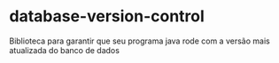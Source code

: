 # database-version-control
Biblioteca para garantir que seu programa java rode com a versão mais atualizada do banco de dados
